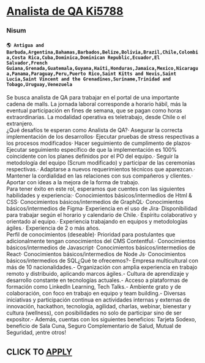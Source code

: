 # [Analista de QA Ki5788](https://www.remotewlb.com/apply/analista-de-qa-ki5788)  
### Nisum  
#### `🌎 Antigua and Barbuda,Argentina,Bahamas,Barbados,Belize,Bolivia,Brazil,Chile,Colombia,Costa Rica,Cuba,Dominica,Dominican Republic,Ecuador,El Salvador,French Guiana,Grenada,Guatemala,Guyana,Haiti,Honduras,Jamaica,Mexico,Nicaragua,Panama,Paraguay,Peru,Puerto Rico,Saint Kitts and Nevis,Saint Lucia,Saint Vincent and the Grenadines,Suriname,Trinidad and Tobago,Uruguay,Venezuela`  
Se busca analista de QA para trabajar en el portal de una importante cadena de malls. La jornada laboral corresponde a horario hábil, más la eventual participación en fines de semana, que se pagan como horas extraordinarias. La modalidad operativa es teletrabajo, desde Chile o el extranjero.  
¿Qué desafíos te esperan como Analista de QA?· Asegurar la correcta implementación de los desarrollos· Ejecutar pruebas de stress respectivas a los procesos modificados· Hacer seguimiento de cumplimento de plazos· Ejecutar seguimiento específico de que la implementación es 100% coincidente con los planes definidos por el PO del equipo.· Seguir la metodología del equipo (Scrum modificado) y participar de las ceremonias respectivas.· Adaptarse a nuevos requerimientos técnicos que aparezcan.· Mantener la cordialidad en las relaciones con sus compañeros y clientes.· Aportar con ideas a la mejora de la forma de trabajo.  
Para tener éxito en este rol, esperamos que cuentes con las siguientes habilidades y experiencia:· Conocimientos básicos/intermedios de Html & CSS· Conocimientos básicos/intermedios de GraphQL· Conocimientos básicos/intermedios de Figma· Experiencia en el uso de Jira· Disponibilidad para trabajar según el horario y calendario de Chile.· Espíritu colaborativo y orientado al equipo.· Experiencia trabajando en equipos y metodologías ágiles.· Experiencia de 2 o más años.  
Perfil de conocimientos (deseable)· Prioridad para postulantes que adicionalmente tengan conocimientos del CMS Contentful.· Conocimientos básicos/intermedios de Javascript· Conocimientos básicos/intermedios de React· Conocimientos básicos/intermedios de Node Js· Conocimientos básicos/intermedios de SQL¿Qué te ofrecemos?- Empresa multicultural con más de 10 nacionalidades.- Organización con amplia experiencia en trabajo remoto y distribuido, aplicando marcos ágiles.- Cultura de aprendizaje y desarrollo constante en tecnologías actuales.- Acceso a plataformas de formación como LinkedIn Learning, Tech Talks.- Ambiente grato y de colaboración, con foco en trabajo en equipo y team building.- Diversas iniciativas y participación continua en actividades internas y externas de innovación, hackathon, tecnología, agilidad, charlas, webinar, bienestar y cultura (wellness), con posibilidades no solo de participar sino de ser expositor.- Además, cuentas con los siguientes beneficios: Tarjeta
Sodexo, beneficio de Sala Cuna, Seguro Complementario de Salud, Mutual de Seguridad, ¡entre otros!  
## CLICK TO [APPLY](https://www.remotewlb.com/apply/analista-de-qa-ki5788)

